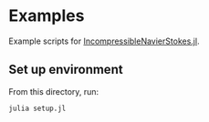 # Examples

Example scripts for
[IncompressibleNavierStokes.jl](https://github.com/agdestein/IncompressibleNavierStokes.jl).

## Set up environment

From this directory, run:

```sh
julia setup.jl
```

